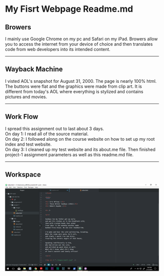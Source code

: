 <h1> My Fisrt Webpage Readme.md </h1>

<h2> Browers </h2>
I mainly use Google Chrome on my pc and Safari on my iPad.
Browers allow you to access the internet from your device of choice and then
translates code from web developers into its intended content.

<hr/>

<h2> Wayback Machine </h2>
I visted AOL's snapshot for August 31, 2000. The page is nearly 100% html. The buttons were flat and the graphics
were made from  clip art. It is different from today's AOL where everything is
stylized and contains pictures and movies.

<hr />
<h2> Work Flow </h2>
I spread this assignment out to last about 3 days. <br /> On day 1:
 I read all of the
source material. <br /> On day 2: I followed along on the course website on how to set
up my root index and test website. <br />
On day 3: I cleaned up my test website and its
about.me file. Then finished project-1 assignment parameters as well as this readme.md file.
<hr />
<h2> Workspace </h2>

<img src = "./images/screenshot.png"  />
